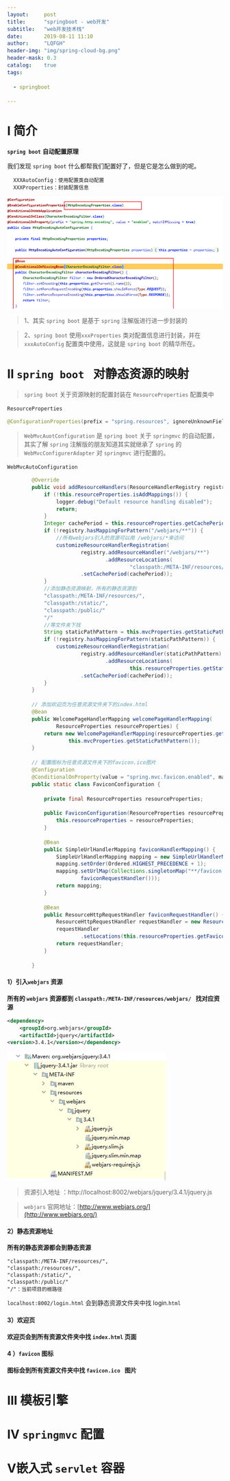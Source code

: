 ```yaml
---
layout:     post
title:      "springboot - web开发"
subtitle:   "web开发技术栈"
date:       2019-08-11 11:10
author:     "LQFGH"
header-img: "img/spring-cloud-bg.png"
header-mask: 0.3
catalog:    true
tags:

  - springboot

---
```



# Ⅰ 简介



**`spring boot`** **自动配置原理**

我们发现 `spring boot` 什么都帮我们配置好了，但是它是怎么做到的呢。

```
  XXXAutoConfig：使用配置类自动配置
  XXXProperties：封装配置信息
```

![1565460282633](/img/in-post/1565460282633.png)

> 1、其实 `spring boot` 是基于 `spring` 注解版进行进一步封装的

> 2、`spring boot` 使用`xxxProperties` 类对配置信息进行封装，并在 `xxxAutoConfig` 配置类中使用，这就是 `spring boot` 的精华所在。



# Ⅱ `spring boot ` 对静态资源的映射

> `spring boot` 关于资源映射的配置封装在 `ResourceProperties` 配置类中

`ResourceProperties`

```java
@ConfigurationProperties(prefix = "spring.resources", ignoreUnknownFields = false)public class ResourceProperties implements ResourceLoaderAware {
```



> `WebMvcAuotConfiguration` 是 `spring boot` 关于 `springmvc` 的自动配置，其实了解 `spring`  注解版的朋友知道其实就继承了 `spring` 的 `WebMvcConfigurerAdapter` 对 `springmvc` 进行配置的。

`WebMvcAutoConfiguration`

```java
		@Override
		public void addResourceHandlers(ResourceHandlerRegistry registry) {
			if (!this.resourceProperties.isAddMappings()) {
				logger.debug("Default resource handling disabled");
				return;
			}
			Integer cachePeriod = this.resourceProperties.getCachePeriod();
			if (!registry.hasMappingForPattern("/webjars/**")) {
				//所有webjars引入的资源可以用 /webjars/*来访问
                customizeResourceHandlerRegistration(
						registry.addResourceHandler("/webjars/**")
								.addResourceLocations(
										"classpath:/META-INF/resources/webjars/")
						.setCachePeriod(cachePeriod));
			}
            //添加静态资源映射，所有的静态资源到
            "classpath:/META-INF/resources/", 													"classpath:/resources/",
			"classpath:/static/", 
            "classpath:/public/" 
            "/"
            //等文件夹下找
			String staticPathPattern = this.mvcProperties.getStaticPathPattern();
			if (!registry.hasMappingForPattern(staticPathPattern)) {
				customizeResourceHandlerRegistration(
						registry.addResourceHandler(staticPathPattern)
								.addResourceLocations(
										this.resourceProperties.getStaticLocations())
						.setCachePeriod(cachePeriod));
			}
		}

		// 添加欢迎页为任意资源文件夹下的index.html
		@Bean
		public WelcomePageHandlerMapping welcomePageHandlerMapping(
				ResourceProperties resourceProperties) {
			return new WelcomePageHandlerMapping(resourceProperties.getWelcomePage(),
					this.mvcProperties.getStaticPathPattern());
		}

		// 配置图标为任意资源文件夹下的favicon.ico图片
		@Configuration
		@ConditionalOnProperty(value = "spring.mvc.favicon.enabled", matchIfMissing = true)
		public static class FaviconConfiguration {

			private final ResourceProperties resourceProperties;

			public FaviconConfiguration(ResourceProperties resourceProperties) {
				this.resourceProperties = resourceProperties;
			}

			@Bean
			public SimpleUrlHandlerMapping faviconHandlerMapping() {
				SimpleUrlHandlerMapping mapping = new SimpleUrlHandlerMapping();
				mapping.setOrder(Ordered.HIGHEST_PRECEDENCE + 1);
				mapping.setUrlMap(Collections.singletonMap("**/favicon.ico",
						faviconRequestHandler()));
				return mapping;
			}

			@Bean
			public ResourceHttpRequestHandler faviconRequestHandler() {
				ResourceHttpRequestHandler requestHandler = new ResourceHttpRequestHandler();
				requestHandler
						.setLocations(this.resourceProperties.getFaviconLocations());
				return requestHandler;
			}

		}	
```



#### 1）引入`webjars` 资源

**所有的 `webjars` 资源都到 `classpath:/META-INF/resources/webjars/ ` 找对应资源**

```xml
<dependency>    
	<groupId>org.webjars</groupId>    
	<artifactId>jquery</artifactId>    
<version>3.4.1</version></dependency>
```

![1565464227915](/img/in-post/1565464227915.png)

> 资源引入地址 ：http://localhost:8002/webjars/jquery/3.4.1/jquery.js

> `webjars` 官网地址：[http://www.webjars.org/](http://www.webjars.org/)



#### 2）静态资源地址

**所有的静态资源都会到静态资源**

```
"classpath:/META-INF/resources/", 
"classpath:/resources/",
"classpath:/static/", 
"classpath:/public/" 
"/"：当前项目的根路径
```

`localhost:8002/login.html` 会到静态资源文件夹中找 login.`html`



#### 3）欢迎页

**欢迎页会到所有资源文件夹中找 `index.html` 页面**



#### 4 ）`favicon` 图标

**图标会到所有资源文件夹中找 `favicon.ico ` 图片**



# Ⅲ 模板引擎





# Ⅳ `springmvc` 配置







# Ⅴ嵌入式 `servlet` 容器




